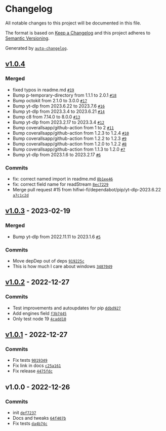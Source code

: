 # Changelog

All notable changes to this project will be documented in this file.

The format is based on [Keep a Changelog](https://keepachangelog.com/en/1.0.0/)
and this project adheres to [Semantic Versioning](https://semver.org/spec/v2.0.0.html).

Generated by [`auto-changelog`](https://github.com/CookPete/auto-changelog).

## [v1.0.4](https://github.com/hifiwi-fi/bc-dlp/compare/v1.0.3...v1.0.4)

### Merged

- fixed typos in readme.md [`#19`](https://github.com/hifiwi-fi/bc-dlp/pull/19)
- Bump p-temporary-directory from 1.1.1 to 2.0.1 [`#18`](https://github.com/hifiwi-fi/bc-dlp/pull/18)
- Bump octokit from 2.1.0 to 3.0.0 [`#17`](https://github.com/hifiwi-fi/bc-dlp/pull/17)
- Bump yt-dlp from 2023.6.22 to 2023.7.6 [`#16`](https://github.com/hifiwi-fi/bc-dlp/pull/16)
- Bump yt-dlp from 2023.3.4 to 2023.6.21 [`#14`](https://github.com/hifiwi-fi/bc-dlp/pull/14)
- Bump c8 from 7.14.0 to 8.0.0 [`#13`](https://github.com/hifiwi-fi/bc-dlp/pull/13)
- Bump yt-dlp from 2023.2.17 to 2023.3.4 [`#12`](https://github.com/hifiwi-fi/bc-dlp/pull/12)
- Bump coverallsapp/github-action from 1 to 2 [`#11`](https://github.com/hifiwi-fi/bc-dlp/pull/11)
- Bump coverallsapp/github-action from 1.2.3 to 1.2.4 [`#10`](https://github.com/hifiwi-fi/bc-dlp/pull/10)
- Bump coverallsapp/github-action from 1.2.2 to 1.2.3 [`#9`](https://github.com/hifiwi-fi/bc-dlp/pull/9)
- Bump coverallsapp/github-action from 1.2.0 to 1.2.2 [`#8`](https://github.com/hifiwi-fi/bc-dlp/pull/8)
- Bump coverallsapp/github-action from 1.1.3 to 1.2.0 [`#7`](https://github.com/hifiwi-fi/bc-dlp/pull/7)
- Bump yt-dlp from 2023.1.6 to 2023.2.17 [`#6`](https://github.com/hifiwi-fi/bc-dlp/pull/6)

### Commits

- fix: correct named import in readme.md [`8b1ee46`](https://github.com/hifiwi-fi/bc-dlp/commit/8b1ee4627af8eabeffc1ac5fa19654622c777cbd)
- fix: correct field name for readStream [`8ec7229`](https://github.com/hifiwi-fi/bc-dlp/commit/8ec7229f642a1dc852bc8f325beb7cff51117b2c)
- Merge pull request #15 from hifiwi-fi/dependabot/pip/yt-dlp-2023.6.22 [`a7c1c2d`](https://github.com/hifiwi-fi/bc-dlp/commit/a7c1c2d045ff99296f19b4bb7ebeff38e314ae78)

## [v1.0.3](https://github.com/hifiwi-fi/bc-dlp/compare/v1.0.2...v1.0.3) - 2023-02-19

### Merged

- Bump yt-dlp from 2022.11.11 to 2023.1.6 [`#5`](https://github.com/hifiwi-fi/bc-dlp/pull/5)

### Commits

- Move depDep out of deps [`919225c`](https://github.com/hifiwi-fi/bc-dlp/commit/919225c7e303a6be48df1b8829e85064743f2aa3)
- This is how much I care about windows [`3487049`](https://github.com/hifiwi-fi/bc-dlp/commit/34870493b5ccfe68421e9673be771a10c3e81b4b)

## [v1.0.2](https://github.com/hifiwi-fi/bc-dlp/compare/v1.0.1...v1.0.2) - 2022-12-27

### Commits

- Test improvements and autoupdates for pip [`ddbd927`](https://github.com/hifiwi-fi/bc-dlp/commit/ddbd9279f06e0f808009a4cc5f0507aad809b053)
- Add engines field [`f3b7445`](https://github.com/hifiwi-fi/bc-dlp/commit/f3b74452b85268b02f95dd9e734f200186b42409)
- Only test node 19 [`4cadd10`](https://github.com/hifiwi-fi/bc-dlp/commit/4cadd100bc21930b95ed76cdcc65f4dd64a2aa49)

## [v1.0.1](https://github.com/hifiwi-fi/bc-dlp/compare/v1.0.0...v1.0.1) - 2022-12-27

### Commits

- Fix tests [`9019349`](https://github.com/hifiwi-fi/bc-dlp/commit/9019349fb4f90aa2acc2c976b7db54390f3f1673)
- Fix link in docs [`c25a161`](https://github.com/hifiwi-fi/bc-dlp/commit/c25a16132c67734e9f9b536e67b7f5aebf603b01)
- Fix release [`4475fdc`](https://github.com/hifiwi-fi/bc-dlp/commit/4475fdc2db5afd666b95c1ca1e853f38d8b120d2)

## v1.0.0 - 2022-12-26

### Commits

- init [`def7237`](https://github.com/hifiwi-fi/bc-dlp/commit/def7237395832d97e5086cd15bfc82dedf09267d)
- Docs and tweaks [`64f407b`](https://github.com/hifiwi-fi/bc-dlp/commit/64f407b23c3bfbd879f42353464a507b4d83d49b)
- Fix tests [`da4b74c`](https://github.com/hifiwi-fi/bc-dlp/commit/da4b74c71ebbc5d0812d3077442c1282f89d9ac4)
